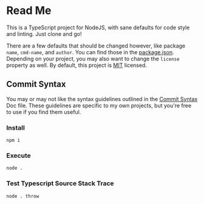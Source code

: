 # Read Me

This is a TypeScript project for NodeJS, with sane defaults for code style and linting. Just clone and go!

There are a few defaults that should be changed however, like package `name`, `cmd-name`, and `author`. You can find those in the [package.json](/package.json). Depending on your project, you may also want to change the `license` property as well. By default, this project is [MIT](/LICENSE) licensed.

## Commit Syntax

You may or may not like the syntax guidelines outlined in the [Commit Syntax](/docs/commit_syntax.md) Doc file. These guidelines are specific to my own projects, but you're free to use if you find them useful.

### Install

`npm i`

### Execute

`node .`

### Test Typescript Source Stack Trace

`node . throw`
